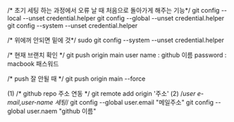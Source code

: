 /* 초기 세팅 하는 과정에서 오류 날 때 처음으로 돌아가게 해주는 기능*/
git config --local --unset credential.helper
git config --global --unset credential.helper
git config --system --unset credential.helper

/* 위에꺼 안되면 밑에 것*/
 sudo git config --system --unset credential.helper
 
/* 현재 브랜치 확인 */ 
git push origin main
user name : github 이름
password : macbook 패스워드

/* push 잘 안될 때 */
git push origin main --force

(1)
/* github repo 주소 연동 */
git remote add origin '주소'
(2)
/*user e-mail,user-name 세팅*/
git config --global user.email "메일주소"
git config --global user.naem "github 이름"
